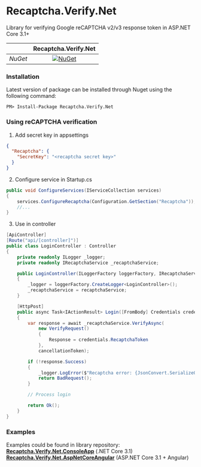 # Recaptcha.Verify.Net
Library for verifying Google reCAPTCHA v2/v3 response token in ASP.NET Core 3.1+

||Recaptcha.Verify.Net|
| :------------: | :------------: |
|*NuGet*|[![NuGet](https://img.shields.io/nuget/v/Recaptcha.Verify.Net.svg)](https://img.shields.io/nuget/v/Recaptcha.Verify.Net.svg)|

### Installation
Latest version of package can be installed through Nuget using the following command:
```
PM> Install-Package Recaptcha.Verify.Net
```

### Using reCAPTCHA verification
1. Add secret key in appsettings
```json
{
  "Recaptcha": {
    "SecretKey": "<recaptcha secret key>"
  }
}
```
2. Configure service in Startup.cs
```csharp
public void ConfigureServices(IServiceCollection services)
{
    services.ConfigureRecaptcha(Configuration.GetSection("Recaptcha"));
    //...
}
```
3. Use in controller
```csharp
[ApiController]
[Route("api/[controller]")]
public class LoginController : Controller
{
    private readonly ILogger _logger;
    private readonly IRecaptchaService _recaptchaService;

    public LoginController(ILoggerFactory loggerFactory, IRecaptchaService recaptchaService)
    {
        _logger = loggerFactory.CreateLogger<LoginController>();
        _recaptchaService = recaptchaService;
    }

    [HttpPost]
    public async Task<IActionResult> Login([FromBody] Credentials credentials, CancellationToken cancellationToken)
    {
        var response = await _recaptchaService.VerifyAsync(
            new VerifyRequest()
            {
                Response = credentials.RecaptchaToken
            },
            cancellationToken);

        if (!response.Success)
        {
            _logger.LogError($"Recaptcha error: {JsonConvert.SerializeObject(response.ErrorCodes)}");
            return BadRequest();
        }

        // Process login

        return Ok();
    }
}
```
### Examples
Examples could be found in library repository:
[**Recaptcha.Verify.Net.ConsoleApp**](https://github.com/vese/Recaptcha.Verify.Net/blob/master/Recaptcha.Verify.Net.ConsoleApp/Program.cs "Link") (.NET Core 3.1)
[**Recaptcha.Verify.Net.AspNetCoreAngular**](https://github.com/vese/Recaptcha.Verify.Net/blob/master/Recaptcha.Verify.Net.AspNetCoreAngular/Controllers/LoginController.cs "Link") (ASP.NET Core 3.1 + Angular)
